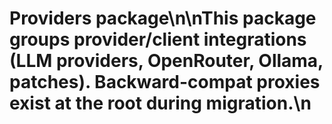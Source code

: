 # Providers package\n\nThis package groups provider/client integrations (LLM providers, OpenRouter, Ollama, patches). Backward-compat proxies exist at the root during migration.\n
